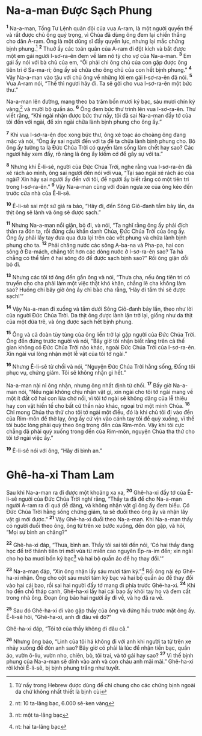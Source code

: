 # Na-a-man Ðược Sạch Phung
<sup><b>1</b></sup> Na-a-man, Tổng Tư Lệnh quân đội của vua A-ram, là một người quyền thế và rất được chủ ông quý trọng, vì Chúa đã dùng ông đem lại chiến thắng cho dân A-ram. Ông là một dũng sĩ đầy quyền lực, nhưng lại mắc chứng bịnh phung.[^1] <sup><b>2</b></sup> Thuở ấy các toán quân của A-ram đi đột kích và bắt được một em gái người I-sơ-ra-ên đem về làm nô tỳ cho vợ của Na-a-man. <sup><b>3</b></sup> Em gái ấy nói với bà chủ của em, “Ôi phải chi ông chủ của con gặp được ông tiên tri ở Sa-ma-ri; ông ấy sẽ chữa cho ông chủ của con hết bịnh phung.” <sup><b>4</b></sup> Vậy Na-a-man vào tâu với chủ ông về những lời em gái I-sơ-ra-ên đã nói. <sup><b>5</b></sup> Vua A-ram nói, “Thế thì ngươi hãy đi. Ta sẽ gởi cho vua I-sơ-ra-ên một bức thư.”

Na-a-man lên đường, mang theo ba trăm bốn mươi ký bạc, sáu mươi chín ký vàng,[^2] và mười bộ quần áo. <sup><b>6</b></sup> Ông đem bức thư trình lên vua I-sơ-ra-ên. Thư viết rằng, “Khi ngài nhận được bức thư nầy, tôi đã sai Na-a-man đầy tớ của tôi đến với ngài, để xin ngài chữa lành bịnh phung cho ông ấy.”

<sup><b>7</b></sup> Khi vua I-sơ-ra-ên đọc xong bức thư, ông xé toạc áo choàng ông đang mặc và nói, “Ông ấy sai người đến với ta để ta chữa lành bịnh phung cho. Bộ ông ấy tưởng ta là Ðức Chúa Trời có quyền làm sống làm chết hay sao? Các ngươi hãy xem đấy, rõ ràng là ông ấy kiếm cớ để gây sự với ta.”

<sup><b>8</b></sup> Nhưng khi Ê-li-sê, người của Ðức Chúa Trời, nghe rằng vua I-sơ-ra-ên đã xé rách áo mình, ông sai người đến nói với vua, “Tại sao ngài xé rách áo của ngài? Xin hãy sai người ấy đến với tôi, để người ấy biết rằng có một tiên tri trong I-sơ-ra-ên.” <sup><b>9</b></sup> Vậy Na-a-man cùng với đoàn ngựa xe của ông kéo đến trước cửa nhà của Ê-li-sê.

<sup><b>10</b></sup> Ê-li-sê sai một sứ giả ra bảo, “Hãy đi, đến Sông Giô-đanh tắm bảy lần, da thịt ông sẽ lành và ông sẽ được sạch.”

<sup><b>11</b></sup> Nhưng Na-a-man nổi giận, bỏ đi, và nói, “Ta nghĩ rằng ông ấy phải đích thân ra đón ta, rồi đứng cầu khẩn danh Chúa, Ðức Chúa Trời của ông ấy. Ông ấy phải lấy tay đưa qua đưa lại trên các vết phung và chữa lành bịnh phung cho ta. <sup><b>12</b></sup> Phải chăng nước các sông A-ba-na và Pha-pa, hai con sông ở Ða-mách, chẳng tốt hơn các dòng nước ở I-sơ-ra-ên sao? Ta há chẳng có thể tắm ở hai sông đó để được sạch bịnh sao?” Rồi ông giận dỗi bỏ đi.

<sup><b>13</b></sup> Nhưng các tôi tớ ông đến gần ông và nói, “Thưa cha, nếu ông tiên tri có truyền cho cha phải làm một việc thật khó khăn, chẳng lẽ cha không làm sao? Huống chi bây giờ ông ấy chỉ bảo cha rằng, ‘Hãy đi tắm thì sẽ được sạch!’”

<sup><b>14</b></sup> Vậy Na-a-man đi xuống và tắm dưới Sông Giô-đanh bảy lần, theo như lời của người Ðức Chúa Trời. Da thịt ông được lành lặn trở lại, giống như da thịt của một đứa trẻ, và ông được sạch hết bịnh phung.

<sup><b>15</b></sup> Ông và cả đoàn tùy tùng của ông liền trở lại gặp người của Ðức Chúa Trời. Ông đến đứng trước người và nói, “Bây giờ tôi nhận biết rằng trên cả thế gian không có Ðức Chúa Trời nào khác, ngoài Ðức Chúa Trời của I-sơ-ra-ên. Xin ngài vui lòng nhận một lễ vật của tôi tớ ngài.”

<sup><b>16</b></sup> Nhưng Ê-li-sê từ chối và nói, “Nguyện Ðức Chúa Trời hằng sống, Ðấng tôi phục vụ, chứng giám. Tôi sẽ không nhận gì hết.”

Na-a-man nài nỉ ông nhận, nhưng ông nhất định từ chối. <sup><b>17</b></sup> Bấy giờ Na-a-man nói, “Nếu ngài không chịu nhận vật gì, xin ngài cho tôi tớ ngài mang về một ít đất cỡ hai con lừa chở nổi, vì tôi tớ ngài sẽ không dâng của lễ thiêu hay con vật hiến tế cho bất cứ thần nào khác, ngoại trừ một mình Chúa. <sup><b>18</b></sup> Chỉ mong Chúa tha thứ cho tôi tớ ngài một điều, đó là khi chủ tôi đi vào đền của Rim-môn để thờ lạy, ông ấy cứ vịn vào cánh tay tôi để quỳ xuống, vì thế tôi buộc lòng phải quỳ theo ông trong đền của Rim-môn. Vậy khi tôi cực chẳng đã phải quỳ xuống trong đền của Rim-môn, nguyện Chúa tha thứ cho tôi tớ ngài việc ấy.”

<sup><b>19</b></sup> Ê-li-sê nói với ông, “Hãy đi bình an.”

# Ghê-ha-xi Tham Lam
Sau khi Na-a-man ra đi được một khoảng xa xa, <sup><b>20</b></sup> Ghê-ha-xi đầy tớ của Ê-li-sê người của Ðức Chúa Trời nghĩ rằng, “Thầy ta đã để cho Na-a-man người A-ram ra đi quá dễ dàng, và không nhận vật gì ông ấy đem biếu. Có Ðức Chúa Trời hằng sống chứng giám, ta sẽ đuổi theo ông ấy và nhận lấy vật gì mới được.” <sup><b>21</b></sup> Vậy Ghê-ha-xi đuổi theo Na-a-man. Khi Na-a-man thấy có người đuổi theo ông, ông từ trên xe bước xuống, đến đón gặp, và hỏi, “Mọi sự bình an chăng?”

<sup><b>22</b></sup> Ghê-ha-xi đáp, “Thưa, bình an. Thầy tôi sai tôi đến nói, ‘Có hai thầy đang học để trở thành tiên tri mới vừa từ miền cao nguyên Ép-ra-im đến; xin ngài cho họ ba mươi bốn ký bạc[^3] và hai bộ quần áo để họ thay đổi.’”

<sup><b>23</b></sup> Na-a-man đáp, “Xin ông nhận lấy sáu mươi tám ký.”[^4] Rồi ông nài ép Ghê-ha-xi nhận. Ông cho cột sáu mươi tám ký bạc và hai bộ quần áo để thay đổi vào hai cái bao, rồi sai hai người đầy tớ mang đi phía trước Ghê-ha-xi. <sup><b>24</b></sup> Khi họ đến chỗ tháp canh, Ghê-ha-xi lấy hai cái bao ấy khỏi tay họ và đem cất trong nhà ông. Ðoạn ông bảo hai người ấy đi về, và họ đã ra về.

<sup><b>25</b></sup> Sau đó Ghê-ha-xi đi vào gặp thầy của ông và đứng hầu trước mặt ông ấy. Ê-li-sê hỏi, “Ghê-ha-xi, anh đi đâu về đó?”

Ghê-ha-xi đáp, “Tôi tớ của thầy không đi đâu cả.”

<sup><b>26</b></sup> Nhưng ông bảo, “Linh của tôi há không đi với anh khi người ta từ trên xe nhảy xuống để đón anh sao? Bây giờ có phải là lúc để nhận tiền bạc, quần áo, vườn ô-liu, vườn nho, chiên, bò, tôi trai, và tớ gái hay sao? <sup><b>27</b></sup> Vì thế bịnh phung của Na-a-man sẽ dính vào anh và con cháu anh mãi mãi.” Ghê-ha-xi rời khỏi Ê-li-sê, bị bịnh phung trắng như tuyết.

[^1]: Từ nầy trong Hebrew được dùng để chỉ chung cho các chứng bịnh ngoài da chứ không nhất thiết là bịnh cùi
[^2]: nt: 10 ta-lâng bạc, 6.000 sê-ken vàng
[^3]: nt: một ta-lâng bạc
[^4]: nt: hai ta-lâng bạc
